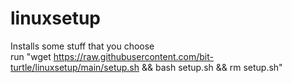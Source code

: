 # linuxsetup
Installs some stuff that you choose  
run "wget https://raw.githubusercontent.com/bit-turtle/linuxsetup/main/setup.sh && bash setup.sh && rm setup.sh"
